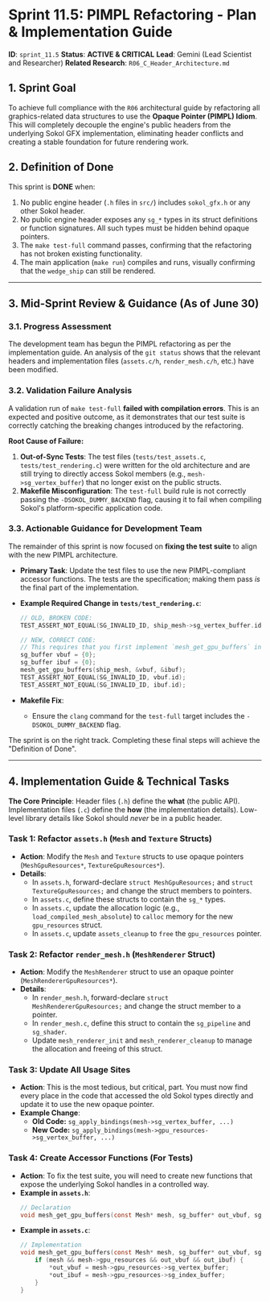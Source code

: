 # Sprint 11.5: PIMPL Refactoring - Plan & Implementation Guide

**ID**: `sprint_11.5`
**Status**: **ACTIVE & CRITICAL**
**Lead**: Gemini (Lead Scientist and Researcher)
**Related Research**: `R06_C_Header_Architecture.md`

## 1. Sprint Goal

To achieve full compliance with the `R06` architectural guide by refactoring all graphics-related data structures to use the **Opaque Pointer (PIMPL) Idiom**. This will completely decouple the engine's public headers from the underlying Sokol GFX implementation, eliminating header conflicts and creating a stable foundation for future rendering work.

## 2. Definition of Done

This sprint is **DONE** when:
1.  No public engine header (`.h` files in `src/`) includes `sokol_gfx.h` or any other Sokol header.
2.  No public engine header exposes any `sg_*` types in its struct definitions or function signatures. All such types must be hidden behind opaque pointers.
3.  The `make test-full` command passes, confirming that the refactoring has not broken existing functionality.
4.  The main application (`make run`) compiles and runs, visually confirming that the `wedge_ship` can still be rendered.

---

## 3. Mid-Sprint Review & Guidance (As of June 30)

### 3.1. Progress Assessment
The development team has begun the PIMPL refactoring as per the implementation guide. An analysis of the `git status` shows that the relevant headers and implementation files (`assets.c/h`, `render_mesh.c/h`, etc.) have been modified.

### 3.2. Validation Failure Analysis
A validation run of `make test-full` **failed with compilation errors**. This is an expected and positive outcome, as it demonstrates that our test suite is correctly catching the breaking changes introduced by the refactoring.

**Root Cause of Failure:**
1.  **Out-of-Sync Tests**: The test files (`tests/test_assets.c`, `tests/test_rendering.c`) were written for the old architecture and are still trying to directly access Sokol members (e.g., `mesh->sg_vertex_buffer`) that no longer exist on the public structs.
2.  **Makefile Misconfiguration**: The `test-full` build rule is not correctly passing the `-DSOKOL_DUMMY_BACKEND` flag, causing it to fail when compiling Sokol's platform-specific application code.

### 3.3. Actionable Guidance for Development Team

The remainder of this sprint is now focused on **fixing the test suite** to align with the new PIMPL architecture.

*   **Primary Task**: Update the test files to use the new PIMPL-compliant accessor functions. The tests are the specification; making them pass *is* the final part of the implementation.

*   **Example Required Change in `tests/test_rendering.c`**:
    ```c
    // OLD, BROKEN CODE:
    TEST_ASSERT_NOT_EQUAL(SG_INVALID_ID, ship_mesh->sg_vertex_buffer.id);

    // NEW, CORRECT CODE:
    // This requires that you first implement `mesh_get_gpu_buffers` in `assets.c/h`
    sg_buffer vbuf = {0};
    sg_buffer ibuf = {0};
    mesh_get_gpu_buffers(ship_mesh, &vbuf, &ibuf); 
    TEST_ASSERT_NOT_EQUAL(SG_INVALID_ID, vbuf.id);
    TEST_ASSERT_NOT_EQUAL(SG_INVALID_ID, ibuf.id);
    ```

*   **Makefile Fix**:
    *   Ensure the `clang` command for the `test-full` target includes the `-DSOKOL_DUMMY_BACKEND` flag.

The sprint is on the right track. Completing these final steps will achieve the "Definition of Done".

---

## 4. Implementation Guide & Technical Tasks

**The Core Principle**: Header files (`.h`) define the **what** (the public API). Implementation files (`.c`) define the **how** (the implementation details). Low-level library details like Sokol should *never* be in a public header.

### Task 1: Refactor `assets.h` (`Mesh` and `Texture` Structs)
*   **Action**: Modify the `Mesh` and `Texture` structs to use opaque pointers (`MeshGpuResources*`, `TextureGpuResources*`).
*   **Details**:
    *   In `assets.h`, forward-declare `struct MeshGpuResources;` and `struct TextureGpuResources;` and change the struct members to pointers.
    *   In `assets.c`, define these structs to contain the `sg_*` types.
    *   In `assets.c`, update the allocation logic (e.g., `load_compiled_mesh_absolute`) to `calloc` memory for the new `gpu_resources` struct.
    *   In `assets.c`, update `assets_cleanup` to `free` the `gpu_resources` pointer.

### Task 2: Refactor `render_mesh.h` (`MeshRenderer` Struct)
*   **Action**: Modify the `MeshRenderer` struct to use an opaque pointer (`MeshRendererGpuResources*`).
*   **Details**:
    *   In `render_mesh.h`, forward-declare `struct MeshRendererGpuResources;` and change the struct member to a pointer.
    *   In `render_mesh.c`, define this struct to contain the `sg_pipeline` and `sg_shader`.
    *   Update `mesh_renderer_init` and `mesh_renderer_cleanup` to manage the allocation and freeing of this struct.

### Task 3: Update All Usage Sites
*   **Action**: This is the most tedious, but critical, part. You must now find every place in the code that accessed the old Sokol types directly and update it to use the new opaque pointer.
*   **Example Change**:
    *   **Old Code:** `sg_apply_bindings(mesh->sg_vertex_buffer, ...)`
    *   **New Code:** `sg_apply_bindings(mesh->gpu_resources->sg_vertex_buffer, ...)`

### Task 4: Create Accessor Functions (For Tests)
*   **Action**: To fix the test suite, you will need to create new functions that expose the underlying Sokol handles in a controlled way.
*   **Example in `assets.h`**:
    ```c
    // Declaration
    void mesh_get_gpu_buffers(const Mesh* mesh, sg_buffer* out_vbuf, sg_buffer* out_ibuf);
    ```
*   **Example in `assets.c`**:
    ```c
    // Implementation
    void mesh_get_gpu_buffers(const Mesh* mesh, sg_buffer* out_vbuf, sg_buffer* out_ibuf) {
        if (mesh && mesh->gpu_resources && out_vbuf && out_ibuf) {
            *out_vbuf = mesh->gpu_resources->sg_vertex_buffer;
            *out_ibuf = mesh->gpu_resources->sg_index_buffer;
        }
    }
    ```
